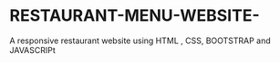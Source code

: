 # RESTAURANT-MENU-WEBSITE-
A responsive restaurant website using  HTML , CSS, BOOTSTRAP and JAVASCRIPt
